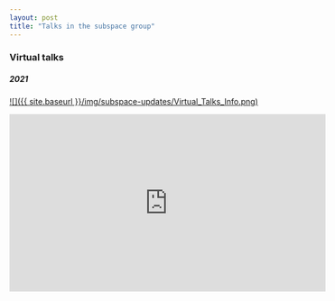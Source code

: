 ```yaml
---
layout: post
title: "Talks in the subspace group"
---
```


### Virtual talks
##### 2021
[![]({{ site.baseurl }}/img/subspace-updates/Virtual_Talks_Info.png)](https://www.youtube.com/playlist?list=PLADTemYh-7P3ih6KDbhvLEzsGnYcoez_x)

<!--more-->

<iframe width="560" height="315" src="https://www.youtube.com/embed/videoseries?list=PLADTemYh-7P3ih6KDbhvLEzsGnYcoez_x" title="YouTube video player" frameborder="0" allow="accelerometer; autoplay; clipboard-write; encrypted-media; gyroscope; picture-in-picture" allowfullscreen></iframe>
